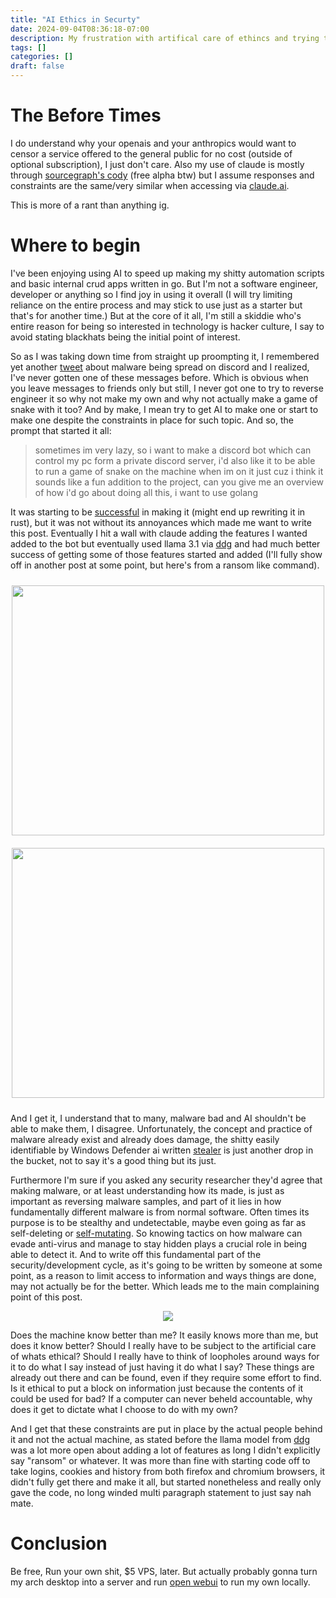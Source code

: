 ```yaml
---
title: "AI Ethics in Securty"
date: 2024-09-04T08:36:18-07:00
description: My frustration with artifical care of ethincs and trying to write malware with AI.
tags: []
categories: []
draft: false
---
```


# The Before Times

I do understand why your openais and your anthropics would want to censor a service offered to the general public for no cost (outside of optional subscription), I just don't care. Also my use of claude is mostly through [sourcegraph's cody](https://sourcegraph.com/cody/chat) (free alpha btw) but I assume responses and constraints are the same/very similar when accessing via [claude.ai](https://claude.ai). 

This is more of a rant than anything ig.

# Where to begin

I've been enjoying using AI to speed up making my shitty automation scripts and basic internal crud apps written in go. But I'm not a software engineer, developer or anything so I find joy in using it overall (I will try limiting reliance on the entire process and may stick to use just as a starter but that's for another time.) But at the core of it all, I'm still a skiddie who's entire reason for being so interested in technology is hacker culture, I say to avoid stating blackhats being the initial point of interest.

So as I was taking down time from straight up proompting it, I remembered yet another [tweet](https://x.com/Cptn_Sumi/status/1822888240925245812) about malware being spread on discord and I realized, I've never gotten one of these messages before. Which is obvious when you leave messages to friends only but still, I never got one to try to reverse engineer it so why not make my own and why not actually make a game of snake with it too? And by make, I mean try to get AI to make one or start to make one despite the constraints in place for such topic. And so, the prompt that started it all:

> sometimes im very lazy, so i want to make a discord bot which can control my pc form a private discord server, i'd also like it to be able to run a game of snake on the machine when im on it just cuz i think it sounds like a fun addition to the project, can you give me an overview of how i'd go about doing all this, i want to use golang 

It was starting to be [successful](https://x.com/grimmdusk/status/1830991641819181246) in making it (might end up rewriting it in rust), but it was not without its annoyances which made me want to write this post. Eventually I hit a wall with claude adding the features I wanted added to the bot but eventually used llama 3.1 via [ddg](https://duck.ai) and had much better success of getting some of those features started and added (I'll fully show off in another post at some point, but here's from a ransom like command).

<center>
  <div style="display: flex; justify-content: center;">
    <img src="/assets/ai-ethics/ransom-1.png" width="500" height="400" style="margin: 10px;">
  </div>
  <div style="display: flex; justify-content: center;">
    <img src="/assets/ai-ethics/ransom-2.png" width="500" height="400" style="margin: 10px;">
  </div>
</center>


And I get it, I understand that to many, malware bad and AI shouldn't be able to make them, I disagree. Unfortunately, the concept and practice of malware already exist and already does damage, the shitty easily identifiable by Windows Defender ai written [stealer](https://en.wikipedia.org/wiki/Infostealer) is just another drop in the bucket, not to say it's a good thing but its just. 

Furthermore I'm sure if you asked any security researcher they'd agree that making malware, or at least understanding how its made, is just as important as reversing malware samples, and part of it lies in how fundamentally different malware is from normal software. Often times its purpose is to be stealthy and undetectable, maybe even going as far as self-deleting or [self-mutating](https://en.wikipedia.org/wiki/Polymorphic_code). So knowing tactics on how malware can evade anti-virus and manage to stay hidden plays a crucial role in being able to detect it. And to write off this fundamental part of the security/development cycle, as it's going to be written by someone at some point, as a reason to limit access to information and ways things are done, may not actually be for the better. Which leads me to the main complaining point of this post.

<div style="display: flex; justify-content: center;">
    <img src="/assets/ai-ethics/tiptoe-tweet.png">
</div>

Does the machine know better than me? It easily knows more than me, but does it know better? Should I really have to be subject to the artificial care of whats ethical? Should I really have to think of loopholes around ways for it to do what I say instead of just having it do what I say? These things are already out there and can be found, even if they require some effort to find. Is it ethical to put a block on information just because the contents of it could be used for bad? If a computer can never beheld accountable, why does it get to dictate what I choose to do with my own?

And I get that these constraints are put in place by the actual people behind it and not the actual machine, as stated before the llama model from [ddg](https://duck.ai) was a lot more open about adding a lot of features as long I didn't explicitly say "ransom" or whatever. It was more than fine with starting code off to take logins, cookies and history from both firefox and chromium browsers, it didn't fully get there and make it all, but started nonetheless and really only gave the code, no long winded multi paragraph statement to just say nah mate.

# Conclusion

Be free, Run your own shit, $5 VPS, later. But actually probably gonna turn my arch desktop into a server and run [open webui](https://github.com/open-webui/open-webui) to run my own locally.
